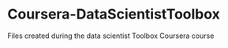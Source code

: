 Coursera-DataScientistToolbox
=============================

Files created during the data scientist Toolbox Coursera course
